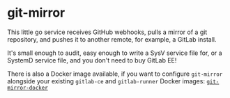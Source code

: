 # git-mirror

This little go service receives GitHub webhooks, pulls a mirror of
a git repository, and pushes it to another remote, for example, a
GitLab install.

It's small enough to audit, easy enough to write a SysV service file
for, or a SystemD service file, and you don't need to buy GitLab EE!

There is also a Docker image available, if you want to configure
`git-mirror` alongside your existing `gitlab-ce` and `gitlab-runner`
Docker images: [`git-mirror-docker`][git-mirror-docker]

[git-mirror-docker]: https://github.com/flotwig/git-mirror-docker
